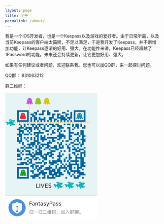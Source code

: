 ```yaml
---
layout: page
title: 关于
permalink: /about/
---
```


我是一个IOS开发者，也是一个Keepass以及游戏的爱好者。由于日常所需，以及当前Keepass的客户端太简陋，不足以满足，于是我开发了Keepass。并不断增加功能，让Keepass逐渐的好用、强大。在功能性来讲，Keepass已经超越了1Password的功能。未来还会持续更新，让它更加好用、强大。

如果有任何建议或者问题，欢迎联系我。您也可以加QQ群，来一起探讨问题。

QQ群： 831063212

群二维码：

<img src="/asset/images/fantasy_qq_qun.jpg" alt="QQ" width="300" />